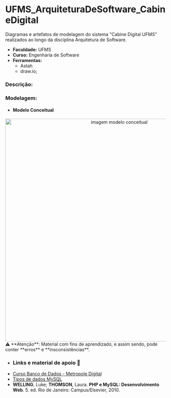 # UFMS_ArquiteturaDeSoftware_CabineDigital
Diagramas e artefatos de modelagem do sistema "Cabine Digital UFMS" realizados ao longo da disciplina Arquitetura de Software.

* **Faculdade:** UFMS
* **Curso:** Engenharia de Software
* **Ferramentas:**
  - Astah
  - draw.io;
 
### Descrição:

 
### Modelagem:
 * #### **Modelo Conceitual**
 <!--* ![imagem modelo conceitual EER](./ERR.drawio.png);-->
<div align="center">
  <img src="./AgenciaTurismoWhite.drawio.png" alt="imagem modelo conceitual" width="700"/>
</div>
<!--
* #### **Modelo Lógico**
 <!--* ![imagem modelo conceitual EER](./ERR.drawio.png);-->
 <!--
<div align="center">
  <img src="modeloLogicoVisual.png" alt="imagem modelo lógico" width="700"/>
</div>
<!--
* #### **Modelo Físico**
  - [Documento Script SQL](./universidade.sql)
 -->
⚠ **Atenção**: Material com fins de aprendizado, e assim sendo, pode conter **erros** e **insconsistências**.

* ### **Links e material de apoio** 📖
 - [Curso Banco de Dados - Metropole Digital]([./universidade.sql](https://materialpublic.imd.ufrn.br/curso/disciplina/3/73/8/6))
 - [Tipos de dados MySQL](https://pt.myservername.com/mysql-data-types-what-are-different-data-types-mysql#goog_rewarded)
 - **WELLING**, Luke; **THOMSON**, Laura. **PHP e MySQL: Desenvolvimento Web**. 5. ed. Rio de Janeiro: Campus/Elsevier, 2010.

 
    




